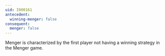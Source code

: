 ```yaml
---
uid: I000161
antecedent:
  winning-menger: false
consequent:
  menger: false
---
```

Menger is characterized by the first player not having a winning strategy in the Menger game.

